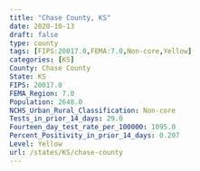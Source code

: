 ```yaml
---
title: "Chase County, KS"
date: 2020-10-13
draft: false
type: county
tags: [FIPS:20017.0,FEMA:7.0,Non-core,Yellow]
categories: [KS]
County: Chase County
State: KS
FIPS: 20017.0
FEMA_Region: 7.0
Population: 2648.0
NCHS_Urban_Rural_Classification: Non-core
Tests_in_prior_14_days: 29.0
Fourteen_day_test_rate_per_100000: 1095.0
Percent_Positivity_in_prior_14_days: 0.207
Level: Yellow
url: /states/KS/chase-county
---
```



